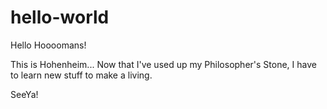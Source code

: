 # hello-world

Hello Hoooomans!

This is Hohenheim...
Now that I've used up my Philosopher's Stone, I have to learn new stuff to make a living.

SeeYa!
